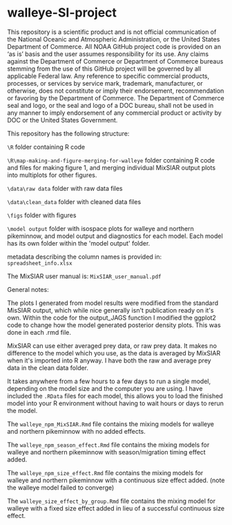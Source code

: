 # walleye-SI-project

This repository is a scientific product and is not official communication of the National Oceanic and Atmospheric Administration, or the United States Department of Commerce. All NOAA GitHub project code is provided on an ‘as is’ basis and the user assumes responsibility for its use. Any claims against the Department of Commerce or Department of Commerce bureaus stemming from the use of this GitHub project will be governed by all applicable Federal law. Any reference to specific commercial products, processes, or services by service mark, trademark, manufacturer, or otherwise, does not constitute or imply their endorsement, recommendation or favoring by the Department of Commerce. The Department of Commerce seal and logo, or the seal and logo of a DOC bureau, shall not be used in any manner to imply endorsement of any commercial product or activity by DOC or the United States Government.



This repository has the following structure: 

`\R` folder containing R code

`\R\map-making-and-figure-merging-for-walleye` folder containing R code and files for making figure 1, and merging individual MixSIAR output plots into multiplots for other figures.

`\data\raw data` folder with raw data files

`\data\clean_data` folder with cleaned data files

`\figs` folder with figures
 
`\model output` folder with isospace plots for walleye and northern pikeminnow, and model output and diagnostics for each model. Each model has its own folder within the 'model output' folder.

metadata describing the column names is provided in: `spreadsheet_info.xlsx`

The MixSIAR user manual is: `MixSIAR_user_manual.pdf`



General notes: 

The plots I generated from model results were modified from the standard MisSIAR output, which while nice generally isn't publication ready on it's own. Within the code for the output_JAGS function I modified the ggplot2 code to change how the model generated posterior density plots. This was done in each .rmd file.

MixSIAR can use either averaged prey data, or raw prey data. It makes no difference to the model which you use, as the data is averaged by MixSIAR when it's imported into R anyway. I have both the raw and average prey data in the clean data folder. 

It takes anywhere from a few hours to a few days to run a single model, depending on the model size and the computer you are using. I have included the `.RData` files for each model, this allows you to load the finished model into your R environment without having to wait hours or days to rerun the model.

The `walleye_npm_MixSIAR.Rmd` file contains the mixing models for walleye and northern pikeminnow with no added effects. 

The `walleye_npm_season_effect.Rmd` file contains the mixing models for walleye and northern pikeminnow with season/migration timing effect added. 

The `walleye_npm_size_effect.Rmd` file contains the mixing models for walleye and northern pikeminnow with a continuous size effect added. (note the walleye model failed to converge) 

The `walleye_size_effect_by_group.Rmd` file contains the mixing model for walleye with a fixed size effect added in lieu of a successful continuous size effect. 

